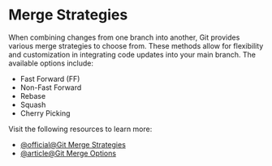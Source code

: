 # Merge Strategies

When combining changes from one branch into another, Git provides various merge strategies to choose from. These methods allow for flexibility and customization in integrating code updates into your main branch. The available options include:

- Fast Forward (FF)
- Non-Fast Forward
- Rebase
- Squash
- Cherry Picking

Visit the following resources to learn more:

- [@official@Git Merge Strategies](https://git-scm.com/docs/merge-strategies)
- [@article@Git Merge Options](https://www.atlassian.com/git/tutorials/using-branches/merge-strategy)